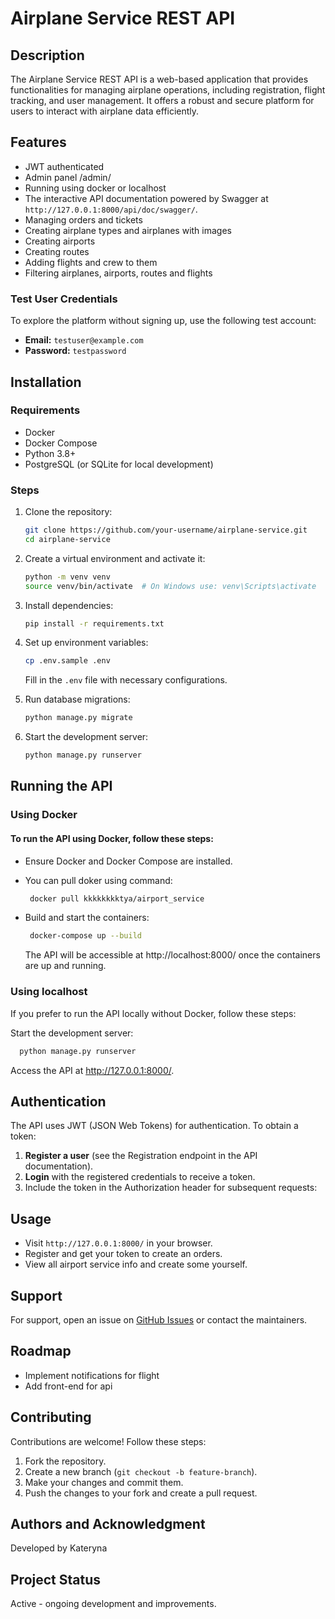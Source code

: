 # Airplane Service REST API

## Description
The Airplane Service REST API is a web-based application that provides functionalities for managing airplane operations, including registration, flight tracking, and user management. It offers a robust and secure platform for users to interact with airplane data efficiently.

## **Features**
- JWT authenticated
- Admin panel /admin/
- Running using docker or localhost
- The interactive API documentation powered by Swagger at `http://127.0.0.1:8000/api/doc/swagger/`.
- Managing orders and tickets
- Creating airplane types and airplanes with images
- Creating airports
- Creating routes 
- Adding flights and crew to them
- Filtering airplanes, airports, routes and flights


### **Test User Credentials**
To explore the platform without signing up, use the following test account:
- **Email:** `testuser@example.com`
- **Password:** `testpassword`

## Installation
### Requirements
- Docker
- Docker Compose
- Python 3.8+
- PostgreSQL (or SQLite for local development)


### Steps
1. Clone the repository:
   ```bash
   git clone https://github.com/your-username/airplane-service.git
   cd airplane-service
   
2. Create a virtual environment and activate it:
   ```bash
   python -m venv venv
   source venv/bin/activate  # On Windows use: venv\Scripts\activate
   ```
3. Install dependencies:
   ```bash
   pip install -r requirements.txt
   ```
4. Set up environment variables:
   ```bash
   cp .env.sample .env
   ```
   Fill in the `.env` file with necessary configurations.

5. Run database migrations:
   ```bash
   python manage.py migrate
   ```
6. Start the development server:
   ```bash
   python manage.py runserver
   ```
   
## Running the API
### Using Docker
#### To run the API using Docker, follow these steps:

- Ensure Docker and Docker Compose are installed.
- You can pull doker using command:
  ```bash
   docker pull kkkkkkkktya/airport_service
   ```
- Build and start the containers:
  ```bash
   docker-compose up --build
   ```

  The API will be accessible at http://localhost:8000/ once the containers are up and running.
### Using localhost
  If you prefer to run the API locally without Docker, follow these steps:

Start the development server:
  ```bash
    python manage.py runserver
  ```
Access the API at http://127.0.0.1:8000/.

## Authentication
The API uses JWT (JSON Web Tokens) for authentication. To obtain a token:

1. **Register a user** (see the Registration endpoint in the API documentation).
2. **Login** with the registered credentials to receive a token.
3. Include the token in the Authorization header for subsequent requests:


## Usage
- Visit `http://127.0.0.1:8000/` in your browser.
- Register and get your token to create an orders.
- View all airport service info and create some yourself.

## Support
For support, open an issue on [GitHub Issues](https://github.com/your-username/task-manager/issues) or contact the maintainers.

## Roadmap
- Implement notifications for flight
- Add front-end for api

## Contributing
Contributions are welcome! Follow these steps:
1. Fork the repository.
2. Create a new branch (`git checkout -b feature-branch`).
3. Make your changes and commit them.
4. Push the changes to your fork and create a pull request.

## Authors and Acknowledgment
Developed by Kateryna

## Project Status
Active - ongoing development and improvements.
 
